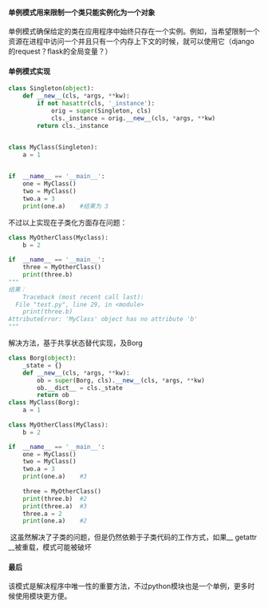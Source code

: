 #### 单例模式用来限制一个类只能实例化为一个对象

​	单例模式确保给定的类在应用程序中始终只存在一个实例。例如，当希望限制一个资源在进程中访问一个并且只有一个内存上下文的时候，就可以使用它（django的request？flask的全局变量？）

#### 单例模式实现

```python
class Singleton(object):
	def __new__(cls, *args, **kw):
		if not hasattr(cls, '_instance'):
			orig = super(Singleton, cls)
			cls._instance = orig.__new__(cls, *args, **kw)
		return cls._instance


class MyClass(Singleton):
	a = 1
	

if  __name__ == '__main__':
	one = MyClass()
	two = MyClass()
	two.a = 3
	print(one.a)	#结果为 3
```

不过以上实现在子类化方面存在问题：

```python
class MyOtherClass(Myclass):
    b = 2
    
if  __name__ == '__main__':
	three = MyOtherClass()
	print(three.b)
"""
结果：
	Traceback (most recent call last):
  File "test.py", line 29, in <module>
    print(three.b)
AttributeError: 'MyClass' object has no attribute 'b'
"""
```

解决方法，基于共享状态替代实现，及Borg

```python
class Borg(object):
	_state = {}
	def __new__(cls, *args, **kw):
		ob = super(Borg, cls).__new__(cls, *args, **kw)
		ob.__dict__ = cls._state
		return ob
class MyClass(Borg):
	a = 1
	
class MyOtherClass(MyClass):
	b = 2

if  __name__ == '__main__':
	one = MyClass()
	two = MyClass()
	two.a = 3
	print(one.a)	#3
	
	three = MyOtherClass()
	print(three.b)	#2
	print(three.a)	#3
	three.a = 2
	print(one.a)	#2
```

​	这虽然解决了子类的问题，但是仍然依赖于子类代码的工作方式，如果__ getattr __被重载，模式可能被破坏

#### 最后

​	该模式是解决程序中唯一性的重要方法，不过python模块也是一个单例，更多时候使用模块更方便。